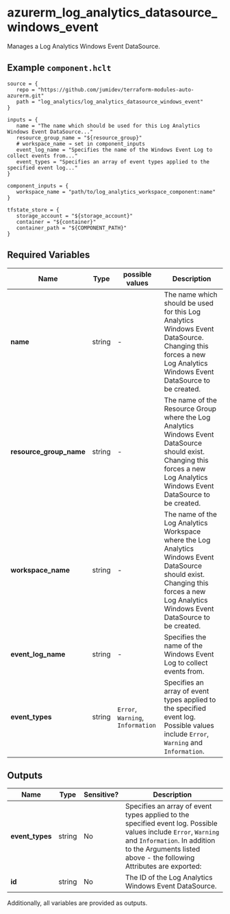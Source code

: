 # azurerm_log_analytics_datasource_windows_event

Manages a Log Analytics Windows Event DataSource.

## Example `component.hclt`

```hcl
source = {
   repo = "https://github.com/jumidev/terraform-modules-auto-azurerm.git"   
   path = "log_analytics/log_analytics_datasource_windows_event"   
}

inputs = {
   name = "The name which should be used for this Log Analytics Windows Event DataSource..."   
   resource_group_name = "${resource_group}"   
   # workspace_name → set in component_inputs
   event_log_name = "Specifies the name of the Windows Event Log to collect events from..."   
   event_types = "Specifies an array of event types applied to the specified event log..."   
}

component_inputs = {
   workspace_name = "path/to/log_analytics_workspace_component:name"   
}

tfstate_store = {
   storage_account = "${storage_account}"   
   container = "${container}"   
   container_path = "${COMPONENT_PATH}"   
}

```

## Required Variables

| Name | Type |  possible values |  Description |
| ---- | --------- |  ----------- | ----------- |
| **name** | string |  -  |  The name which should be used for this Log Analytics Windows Event DataSource. Changing this forces a new Log Analytics Windows Event DataSource to be created. | 
| **resource_group_name** | string |  -  |  The name of the Resource Group where the Log Analytics Windows Event DataSource should exist. Changing this forces a new Log Analytics Windows Event DataSource to be created. | 
| **workspace_name** | string |  -  |  The name of the Log Analytics Workspace where the Log Analytics Windows Event DataSource should exist. Changing this forces a new Log Analytics Windows Event DataSource to be created. | 
| **event_log_name** | string |  -  |  Specifies the name of the Windows Event Log to collect events from. | 
| **event_types** | string |  `Error`, `Warning`, `Information`  |  Specifies an array of event types applied to the specified event log. Possible values include `Error`, `Warning` and `Information`. | 



## Outputs

| Name | Type | Sensitive? | Description |
| ---- | ---- | --------- | --------- |
| **event_types** | string | No  | Specifies an array of event types applied to the specified event log. Possible values include `Error`, `Warning` and `Information`. In addition to the Arguments listed above - the following Attributes are exported: | 
| **id** | string | No  | The ID of the Log Analytics Windows Event DataSource. | 

Additionally, all variables are provided as outputs.
